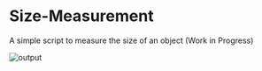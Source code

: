 # Size-Measurement
A simple script to measure the size of an object (Work in Progress)

![output](https://github.com/algonacci/Size-Measurement/assets/86970816/31005e0e-bce6-4b70-8402-abb6da490355)
